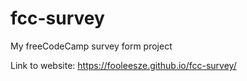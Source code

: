 # fcc-survey
My freeCodeCamp survey form project

Link to website: https://fooleesze.github.io/fcc-survey/
